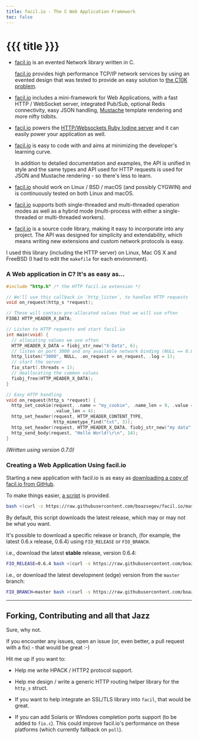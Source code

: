 ```yaml
---
title: facil.io - The C Web Application Framework
toc: false
---
```

# {{{ title }}}

* [facil.io](http://facil.io) is an evented Network library written in C.

    [facil.io](http://facil.io) provides high performance TCP/IP network services by using an evented design that was tested to provide an easy solution to [the C10K problem](http://www.kegel.com/c10k.html).

* [facil.io](http://facil.io) includes a mini-framework for Web Applications, with a fast HTTP / WebSocket server, integrated Pub/Sub, optional Redis connectivity, easy JSON handling, [Mustache](http://mustache.github.io) template rendering and more nifty tidbits.

* [facil.io](http://facil.io) powers the [HTTP/Websockets Ruby Iodine server](https://github.com/boazsegev/iodine) and it can easily power your application as well.

* [facil.io](http://facil.io) is easy to code with and aims at minimizing the developer's learning curve.

    In addition to detailed documentation and examples, the API is unified in style and the same types and API used for HTTP requests is used for JSON and Mustache rendering - so there's less to learn.

* [facil.io](http://facil.io) should work on Linux / BSD / macOS (and possibly CYGWIN) and is continuously tested on both Linux and macOS.

* [facil.io](http://facil.io) supports both single-threaded and multi-threaded operation modes as well as a hybrid mode (multi-process with either a single-threaded or multi-threaded workers).

* [facil.io](http://facil.io) is a source code library, making it easy to incorporate into any project. The API was designed for simplicity and extendability, which means writing new extensions and custom network protocols is easy.

I used this library (including the HTTP server) on Linux, Mac OS X and FreeBSD (I had to edit the `makefile` for each environment).

### A Web application in C? It's as easy as...

```c
#include "http.h" /* the HTTP facil.io extension */

// We'll use this callback in `http_listen`, to handles HTTP requests
void on_request(http_s *request);

// These will contain pre-allocated values that we will use often
FIOBJ HTTP_HEADER_X_DATA;

// Listen to HTTP requests and start facil.io
int main(void) {
  // allocating values we use often
  HTTP_HEADER_X_DATA = fiobj_str_new("X-Data", 6);
  // listen on port 3000 and any available network binding (NULL == 0.0.0.0)
  http_listen("3000", NULL, .on_request = on_request, .log = 1);
  // start the server
  fio_start(.threads = 1);
  // deallocating the common values
  fiobj_free(HTTP_HEADER_X_DATA);
}

// Easy HTTP handling
void on_request(http_s *request) {
  http_set_cookie(request, .name = "my_cookie", .name_len = 9, .value = "data",
                  .value_len = 4);
  http_set_header(request, HTTP_HEADER_CONTENT_TYPE,
                  http_mimetype_find("txt", 3));
  http_set_header(request, HTTP_HEADER_X_DATA, fiobj_str_new("my data", 7));
  http_send_body(request, "Hello World!\r\n", 14);
}
```

*(Written using version 0.7.0)*

### Creating a Web Application Using facil.io

Starting a new application with facil.io is as easy as [downloading a copy of facil.io from GitHub](https://github.com/boazsegev/facil.io).

To make things easier, [a script](https://raw.githubusercontent.com/boazsegev/facil.io/master/scripts/new/app) is provided.

```bash
bash <(curl -s https://raw.githubusercontent.com/boazsegev/facil.io/master/scripts/new/app) appname
```

By default, this script downloads the latest release, which may or may not be what you want.

It's possible to download a specific release or branch, (for example, the latest 0.6.x release, 0.6.4) using `FIO_RELEASE` or `FIO_BRANCH`.

i.e., download the latest **stable** release, version 0.6.4:

```bash
FIO_RELEASE=0.6.4 bash <(curl -s https://raw.githubusercontent.com/boazsegev/facil.io/master/scripts/new/app) appname
```

i.e., or download the latest development (edge) version from the `master` branch:

```bash
FIO_BRANCH=master bash <(curl -s https://raw.githubusercontent.com/boazsegev/facil.io/master/scripts/new/app) appname
```

---

## Forking, Contributing and all that Jazz

Sure, why not.

If you encounter any issues, open an issue (or, even better, a pull request with a fix) - that would be great :-)

Hit me up if you want to:

* Help me write HPACK / HTTP2 protocol support.

* Help me design / write a generic HTTP routing helper library for the `http_s` struct.

* If you want to help integrate an SSL/TLS library into `facil`, that would be great.

* If you can add Solaris or Windows completion ports support (to be added to `fio.c`). This could improve facil.io's performance on these platforms (which currently fallback on `poll`).
